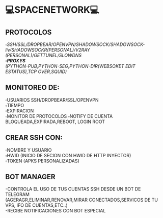 # 💻SPACENETWORK💻

## **PROTOCOLOS**
_▫️SSH/SSL/DROPBEAR/OPENVPN/SHADOWSOCK/SHADOWSOCK-liv/SHADOWSOCKR(PERSONAL)/V2RAY (PERSONAL)/GETTUNEL/SLOWDNS_   
_▫️**PROXYS**_   
_(PYTHON-PUB,PYTHON-SEG,PYTHON-DIR(WEBSOKET EDIT ESTATUS),TCP OVER,SQUID)_   

## **MONITOREO DE:**   
▫️USUARIOS SSH/DROPBEAR/SSL/OPENVPN   
▫️TIEMPO  
▫️EXPIRACION  
▫️MONITOR DE PROTOCOLOS 
▫️NOTIFY DE CUENTA BLOQUEADA,EXPIRADA,REBOOT, LOGIN ROOT

## **CREAR SSH CON:**   
▫️NOMBRE Y USUARIO  
▫️HWID (INICIO DE SECION CON HWID DE HTTP INYECTOR)   
▫️TOKEN (APKS PERSONALIZADAS)  

## **BOT MANAGER**   
-CONTROLA EL USO DE TUS CUENTAS SSH DESDE UN BOT DE TELEGRAM  
(AGERAGR,ELIMINAR,RENOVAR,MIRAR CONECTADOS,SERVICOS DE TU VPS, IFO DE CUENTAS,ETC..)  
-RECIBE NOTIFICACIONES CON BOT ESPECIAL 
